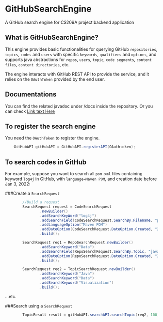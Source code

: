 # GitHubSearchEngine

A GitHub search engine for CS209A project backend application

## What is GitHubSearchEngine?
This engine provides basic functionalities for querying GitHub `repositories`, `topics`, `codes` and `users` with specific ```keywords```,
```qualifiers``` and ```options```, and supports java abstractions for `repos`, `users`, `topic`, `code segments`, `content files`, `content directories`, etc.

The engine interacts with GitHub REST API to provide the service, and it relies on the `OAuthToken` provided by the end user.

## Documentations
You can find the related javadoc under /docs inside the repository.
Or you can check [Link text Here](http://iskxcr.github.io/GitHubSearchEngine/)

## To register the search engine

You need the ```OAuthToken``` to register the engine.

```java
    GitHubAPI gitHubAPI = GitHubAPI.registerAPI(OAuthtoken); 
```

## To search codes in GitHub

For example, suppose you want to search all ```pom.xml``` files containing keyword ```log4j``` in GitHub,
with ```language=Maven POM```, and creation date before Jan 3, 2022:

###Create a `SearchRequest`
```java
        //Build a request
        SearchRequest request = CodeSearchRequest
                .newBuilder()
                .addSearchKeyWord("log4j")
                .addSearchField(CodeSearchRequest.SearchBy.Filename, "pom.xml")
                .addLanguageOption("Maven POM")
                .addDateOption(CodeSearchRequest.DateOption.Created, "2022-01-03", "<=")
                .build();

        SearchRequest req1 = RepoSearchRequest.newBuilder()
                .addSearchKeyword("Data")
                .addSearchField(RepoSearchRequest.SearchBy.Topic, "java")
                .addDateOption(RepoSearchRequest.DateOption.Created, "2012-01-01", ">=")
                .build();

        SearchRequest req2 = TopicSearchRequest.newBuilder()
                .addSearchKeyword("Java")
                .addSearchKeyword("Data")
                .addSearchKeyword("Visualization")
                .build();
```
...etc.

###Search using a `SearchRequest`
```java
        TopicResult result = gitHubAPI.searchAPI.searchTopic(req2, 100);
```
